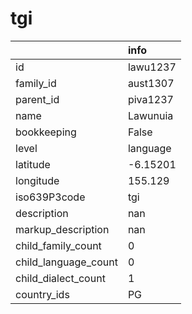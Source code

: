 # tgi
|                      | info     |
|:---------------------|:---------|
| id                   | lawu1237 |
| family_id            | aust1307 |
| parent_id            | piva1237 |
| name                 | Lawunuia |
| bookkeeping          | False    |
| level                | language |
| latitude             | -6.15201 |
| longitude            | 155.129  |
| iso639P3code         | tgi      |
| description          | nan      |
| markup_description   | nan      |
| child_family_count   | 0        |
| child_language_count | 0        |
| child_dialect_count  | 1        |
| country_ids          | PG       |